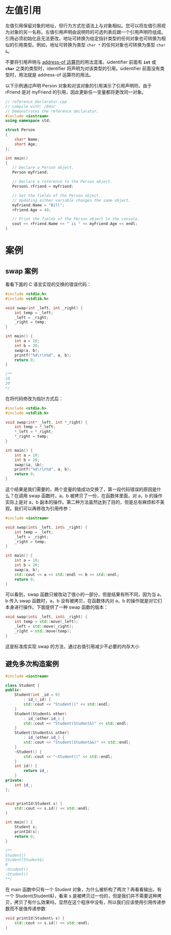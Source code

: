 # 左值引用

左值引用保留对象的地址，但行为方式在语法上与对象相似。您可以将左值引用视为对象的另一名称。左值引用声明由说明符的可选列表后跟一个引用声明符组成。引用必须初始化且无法更改。地址可转换为给定指针类型的任何对象也可转换为相似的引用类型。例如，地址可转换为类型 `char *` 的任何对象也可转换为类型 `char &`。

不要将引用声明与 [address-of 运算符](https://learn.microsoft.com/zh-cn/cpp/cpp/address-of-operator-amp?view=msvc-170)的用法混淆。`&`identifier 前面有 **`int`** 或 **`char`** 之类的类型时，identifier 将声明为对该类型的引用。`&`identifier 前面没有类型时，用法就是 address-of 运算符的用法。

以下示例通过声明 Person 对象和对该对象的引用演示了引用声明符。由于 rFriend 是对 myFriend 的引用，因此更新任一变量都将更改同一对象。

```cpp
// reference_declarator.cpp
// compile with: /EHsc
// Demonstrates the reference declarator.
#include <iostream>
using namespace std;

struct Person
{
    char* Name;
    short Age;
};

int main()
{
   // Declare a Person object.
   Person myFriend;

   // Declare a reference to the Person object.
   Person& rFriend = myFriend;

   // Set the fields of the Person object.
   // Updating either variable changes the same object.
   myFriend.Name = "Bill";
   rFriend.Age = 40;

   // Print the fields of the Person object to the console.
   cout << rFriend.Name << " is " << myFriend.Age << endl;
}
```

# 案例

## swap 案例

看看下面的 C 语言实现的交换的错误代码：

```cpp
#include <stdio.h>
#include <stdlib.h>

void swap(int _left, int _right) {
	int temp = _left;
	_left = _right;
	_right = temp;
}

int main() {
	int a = 10;
	int b = 20;
	swap(a, b);
	printf("%d\r\n%d", a, b);
	return 0;
}

/**
10
20
*/
```

在将代码修改为指针方式后：

```cpp
#include <stdio.h>
#include <stdlib.h>

void swap(int* _left, int *_right) {
	int temp = *_left;
	*_left = *_right;
	*_right = temp;
}

int main() {
	int a = 10;
	int b = 20;
	swap(&a, &b);
	printf("%d\r\n%d", a, b);
	return 0;
}
```

这个结果是我们需要的，两个变量的值成功交换了，第一段代码错误的原因是什么？在调用 swap 函数时，a，b 被拷贝了一份，在函数体里面，对 a，b 的操作实际上是对 a，b 副本的操作。第二种方法虽然达到了目的，但是总有麻烦和不美观。我们可以再修改为引用传参：

```cpp
#include <iostream>

void swap(int& _left, int& _right) {
	int temp = _left;
	_left = _right;
	_right = temp;
}

int main() {
	int a = 10;
	int b = 20;
	swap(a, b);
	std::cout << a << std::endl << b << std::endl;
	return 0;
}
```

可以看到，swap 函数只被改动了很小的一部分，但是结果有所不同，因为当 a，b 传入 swap 函数时，a，b 没有被拷贝，在函数体内对 a，b 的操作就是对它们本身进行操作。下面提供了一种 swap 函数的版本：

```cpp
void swap(int& _left, int& _right) {
    int temp = std::move(_left);
	_left = std::move(_right);
	_right = std::move(temp);
}
```

这是标准库实现 swap 的方法，通过右值引用减少不必要的内存大小

## 避免多次构造案例

```cpp
#include <iostream>

class Student {
public:
	Student(int _id = 0)
		: id_(_id) {
		std::cout << "Student()" << std::endl;
	}
	Student(Student& other)
		: id_(other.id_) {
		std::cout << "Student(Student&)" << std::endl;
	}
	Student(Student&& other)
		: id_(other.id_) {
		std::cout << "Student(Student&&)" << std::endl;
	}
	~Student() {
		std::cout << "~Student()" << std::endl;
	}
	int id() {
		return id_;
	}
private:
	int id_;
};


void printId(Student s) {
	std::cout << s.id() << std::endl;
}

int main() {
	Student s;
	printId(s);
	return 0;
}

/**
Student()
Student(Student&)
0
~Student()
~Student()
**/
```

在 main 函数中只有一个 Student 对象，为什么被析构了两次？再看看输出，有一个 Student(Student&)，看来 s 是被拷贝过一份的，但是我们并不需要这种拷贝，拷贝了有什么效果吗，显然在这个程序中没有，所以我们应该使用引用传递参数而不是值传递参数

```cpp
void printId(Student& s) {
	std::cout << s.id() << std::endl;
}
```
